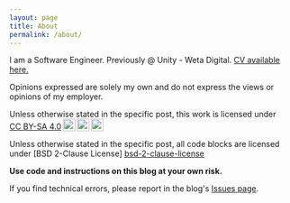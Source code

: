 ```yaml
---
layout: page
title: About
permalink: /about/
---
```


I am a Software Engineer. Previously @ Unity - Weta Digital. [CV available here.][cv-pdf]

Opinions expressed are solely my own and do not express the views or opinions of my employer.

 <p xmlns:cc="http://creativecommons.org/ns#" >Unless otherwise stated in the specific post, this work is licensed under <a href="http://creativecommons.org/licenses/by-sa/4.0/?ref=chooser-v1" target="_blank" rel="license noopener noreferrer" style="display:inline-block;">CC BY-SA 4.0<img style="height:22px!important;margin-left:3px;vertical-align:text-bottom;" src="https://mirrors.creativecommons.org/presskit/icons/cc.svg?ref=chooser-v1"><img style="height:22px!important;margin-left:3px;vertical-align:text-bottom;" src="https://mirrors.creativecommons.org/presskit/icons/by.svg?ref=chooser-v1"><img style="height:22px!important;margin-left:3px;vertical-align:text-bottom;" src="https://mirrors.creativecommons.org/presskit/icons/sa.svg?ref=chooser-v1"></a></p>

Unless otherwise stated in the specific post, all code blocks are licensed under [BSD 2-Clause License] [bsd-2-clause-license]

**Use code and instructions on this blog at your own risk.**

If you find technical errors, please report in the blog's [Issues page][report].

[cv-pdf]: http://kenanb.com/kenan_bolukbasi_cv.pdf
[resume-pdf]: http://kenanb.com/kenan_bolukbasi_resume.pdf
[bsd-2-clause-license]: https://github.com/kenanb/kenanb-blog/blob/main/LICENSE
[report]: https://github.com/kenanb/kenanb-blog/issues
